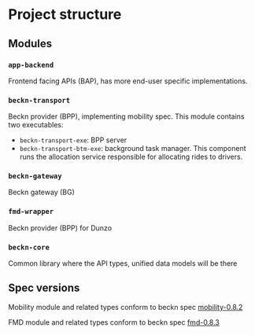 # Project structure
## Modules
### `app-backend` 
Frontend facing APIs (BAP), has more end-user specific implementations.
### `beckn-transport` 
Beckn provider (BPP), implementing mobility spec. This module contains two executables:
 * `beckn-transport-exe`:  BPP server
 * `beckn-transport-btm-exe`:  background task manager. This component runs the allocation service responsible for allocating rides to drivers.
### `beckn-gateway` 
Beckn gateway (BG)
### `fmd-wrapper` 
Beckn provider (BPP) for Dunzo

### `beckn-core`
Common library where the API types, unified data models will be there

## Spec versions

Mobility module and related types conform to beckn spec [mobility-0.8.2](https://github.com/beckn/protocol-specifications/tree/mobility-v0.8.2)

FMD module and related types conform to beckn spec [fmd-0.8.3](https://github.com/beckn/protocol-specifications/tree/fmd-0.8.3)

